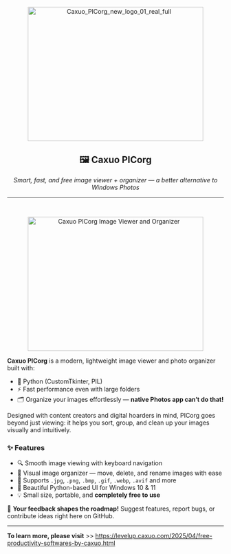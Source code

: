 <p align="center">
  <img width="408" height="312" alt="Caxuo_PICorg_new_logo_01_real_full" src="https://github.com/user-attachments/assets/318631ba-0b41-4e6d-83a6-14cccf7bc234" />
</p>

<h2 align="center">🖼️ Caxuo PICorg</h2>

<p align="center">
  <em>Smart, fast, and free image viewer + organizer — a better alternative to Windows Photos</em>
</p>

---
<br>
<p align="center">
  <img width="408" height="312" alt="Caxuo PICorg Image Viewer and Organizer" src="[https://github.com/user-attachments/assets/318631ba-0b41-4e6d-83a6-14cccf7bc234](https://github.com/user-attachments/assets/a0dab46d-5fd4-4475-bbfe-034520dce369)" />
</p>



**Caxuo PICorg** is a modern, lightweight image viewer and photo organizer built with:

- 🐍 Python (CustomTkinter, PIL)
- ⚡ Fast performance even with large folders
- 🗂️ Organize your images effortlessly — **native Photos app can’t do that!**

Designed with content creators and digital hoarders in mind, PICorg goes beyond just viewing: it helps you sort, group, and clean up your images visually and intuitively.

### ✨ Features

- 🔍 Smooth image viewing with keyboard navigation
- 🧹 Visual image organizer — move, delete, and rename images with ease
- 📁 Supports `.jpg`, `.png`, `.bmp`, `.gif`, `.webp`, `.avif` and more
- 🎨 Beautiful Python-based UI for Windows 10 & 11
- 💡 Small size, portable, and **completely free to use**

📣 **Your feedback shapes the roadmap!** Suggest features, report bugs, or contribute ideas right here on GitHub.

---


**To learn more, please visit** >> https://levelup.caxuo.com/2025/04/free-productivity-softwares-by-caxuo.html
